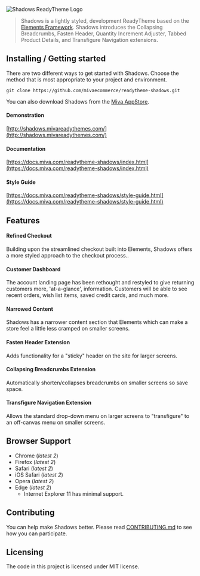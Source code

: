 ![Shadows ReadyTheme Logo](https://raw.githubusercontent.com/mivaecommerce/readytheme-shadows/master/logo.png)

> Shadows is a lightly styled, development ReadyTheme based on the [Elements Framework](https://apps.miva.com/elements-framework.html).  Shadows introduces the Collapsing Breadcrumbs, Fasten Header, Quantity Increment Adjuster, Tabbed Product Details, and Transfigure Navigation extensions.

## Installing / Getting started

There are two different ways to get started with Shadows. Choose the method that is most appropriate to your project and environment.

```shell
git clone https://github.com/mivaecommerce/readytheme-shadows.git
```

You can also download Shadows from the [Miva AppStore](https://apps.miva.com/shadows-readytheme.html).

#### Demonstration
[http://shadows.mivareadythemes.com/](http://shadows.mivareadythemes.com/)

#### Documentation
[https://docs.miva.com/readytheme-shadows/index.html](https://docs.miva.com/readytheme-shadows/index.html)

#### Style Guide
[https://docs.miva.com/readytheme-shadows/style-guide.html](https://docs.miva.com/readytheme-shadows/style-guide.html)

## Features

#### Refined Checkout

Building upon the streamlined checkout built into Elements, Shadows offers 
a more styled approach to the checkout process..

#### Customer Dashboard

The account landing page has been rethought and restyled to give returning 
customers more, 'at-a-glance', information. Customers will be able to see 
recent orders, wish list items, saved credit cards, and much more.

#### Narrowed Content

Shadows has a narrower content section that Elements which can make a store feel 
a little less cramped on smaller screens.

#### Fasten Header Extension

Adds functionality for a "sticky" header on the site for larger screens.

#### Collapsing Breadcrumbs Extension

Automatically shorten/collapses breadcrumbs on smaller screens so save space.

#### Transfigure Navigation Extension

Allows the standard drop-down menu on larger screens to "transfigure" to an 
off-canvas menu on smaller screens.

## Browser Support

- Chrome (_latest 2_)
- Firefox (_latest 2_)
- Safari (_latest 2_)
- iOS Safari (_latest 2_)
- Opera (_latest 2_)
- Edge (_latest 2_)
	- Internet Explorer 11 has minimal support.

## Contributing

You can help make Shadows better. Please read [CONTRIBUTING.md](https://github.com/mivaecommerce/readytheme-shadows/blob/master/docs/CONTRIBUTING.md) to see how you can participate.

## Licensing

The code in this project is licensed under MIT license.
